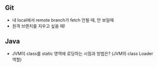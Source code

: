 ## Git 
- 내 local에서 remote branch가 fetch 안될 때, 안 보일때 
- 원격 브랜치를 지우고 싶을 때! 

## Java 
- JVM이 class를 static 영역에 로딩하는 시점과 방법은? (JVM의 class Loader 역할)




